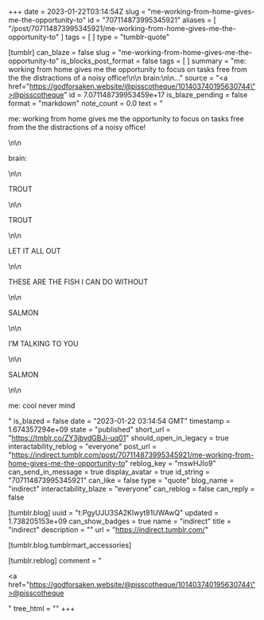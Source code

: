 +++
date = 2023-01-22T03:14:54Z
slug = "me-working-from-home-gives-me-the-opportunity-to"
id = "707114873995345921"
aliases = [ "/post/707114873995345921/me-working-from-home-gives-me-the-opportunity-to" ]
tags = [ ]
type = "tumblr-quote"

[tumblr]
can_blaze = false
slug = "me-working-from-home-gives-me-the-opportunity-to"
is_blocks_post_format = false
tags = [ ]
summary = "me: working from home gives me the opportunity to focus on tasks free from the the distractions of a noisy office!\n\n brain:\n\n..."
source = "<a href=\"https://godforsaken.website/@pisscotheque/101403740195630744\">@pisscotheque</a>"
id = 7.071148739953459e+17
is_blaze_pending = false
format = "markdown"
note_count = 0.0
text = "<p>me: working from home gives me the opportunity to focus on tasks free from the the distractions of a noisy office!</p>\n\n<p>brain:</p>\n\n<p>TROUT</p>\n\n<p>TROUT</p>\n\n<p>LET IT ALL OUT</p>\n\n<p>THESE ARE THE FISH I CAN DO WITHOUT</p>\n\n<p>SALMON</p>\n\n<p>I’M TALKING TO YOU</p>\n\n<p>SALMON</p>\n\n<p>me: cool never mind</p>"
is_blazed = false
date = "2023-01-22 03:14:54 GMT"
timestamp = 1.674357294e+09
state = "published"
short_url = "https://tmblr.co/ZY3jbydGBJi-uq01"
should_open_in_legacy = true
interactability_reblog = "everyone"
post_url = "https://indirect.tumblr.com/post/707114873995345921/me-working-from-home-gives-me-the-opportunity-to"
reblog_key = "mswHJIo9"
can_send_in_message = true
display_avatar = true
id_string = "707114873995345921"
can_like = false
type = "quote"
blog_name = "indirect"
interactability_blaze = "everyone"
can_reblog = false
can_reply = false

[tumblr.blog]
uuid = "t:PgyUJU3SA2Klwyt81UWAwQ"
updated = 1.738205153e+09
can_show_badges = true
name = "indirect"
title = "indirect"
description = ""
url = "https://indirect.tumblr.com/"

[tumblr.blog.tumblrmart_accessories]

[tumblr.reblog]
comment = "<p><a href=\"https://godforsaken.website/@pisscotheque/101403740195630744\">@pisscotheque</a></p>"
tree_html = ""
+++

